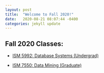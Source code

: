 ```yaml
---
layout: post
title:  "Welcome to Fall 2020!"
date:   2020-08-21 08:07:44 -0400
categories: jekyll update
---
```

## Fall 2020 Classes:

* [ISM 5992: Database Systems (Undergrad)](https://aiprof.github.io/database/syllabus)

* [ISM 7550: Data Mining (Graduate)](https://aiprof.github.io/datamining/syllabus)
